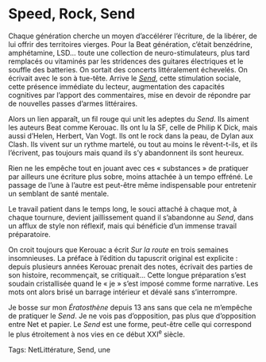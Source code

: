 # Speed, Rock, Send

Chaque génération cherche un moyen d’accélérer l’écriture, de la libérer, de lui offrir des territoires vierges. Pour la Beat génération, c’était benzédrine, amphétamine, LSD… toute une collection de neuro-stimulateurs, plus tard remplacés ou vitaminés par les stridences des guitares électriques et le souffle des batteries. On sortait des concerts littéralement échevelés. On écrivait avec le son à tue-tête. Arrive le [*Send*](http://blog.tcrouzet.com/2013/11/15/la-send-generation/), cette stimulation sociale, cette présence immédiate du lecteur, augmentation des capacités cognitives par l’apport des commentaires, mise en devoir de répondre par de nouvelles passes d’armes littéraires.<span id="more-33699"></span>

Alors un lien apparaît, un fil rouge qui unit les adeptes du *Send*. Ils aiment les auteurs Beat comme Kerouac. Ils ont lu la SF, celle de Philip K Dick, mais aussi d’Helen, Herbert, Van Vogt. Ils ont le rock dans la peau, de Dylan aux Clash. Ils vivent sur un rythme martelé, ou tout au moins le rêvent-t-ils, et ils l’écrivent, pas toujours mais quand ils s’y abandonnent ils sont heureux.

Rien ne les empêche tout en jouant avec ces « substances » de pratiquer par ailleurs une écriture plus sobre, moins attachée à un tempo effréné. Le passage de l’une à l’autre est peut-être même indispensable pour entretenir un semblant de santé mentale.

Le travail patient dans le temps long, le souci attaché à chaque mot, à chaque tournure, devient jaillissement quand il s’abandonne au *Send*, dans un afflux de style non réflexif, mais qui bénéficie d’un immense travail préparatoire.

On croit toujours que Kerouac a écrit *Sur la route* en trois semaines insomnieuses. La préface à l’édition du tapuscrit original est explicite : depuis plusieurs années Kerouac prenait des notes, écrivait des parties de son histoire, recommençait, se critiquait… Cette longue préparation s’est soudain cristallisée quand le « je » s’est imposé comme forme narrative. Les mots ont alors brisé un barrage intérieur et dévalé sans s’interrompre.

Je bosse sur mon *Ératosthène* depuis 13 ans sans que cela ne m’empêche de pratiquer le *Send*. Je ne vois pas d’opposition, pas plus que d’opposition entre Net et papier. Le *Send* est une forme, peut-être celle qui correspond le plus étroitement à nos vies en ce début XXI<sup>e</sup> siècle.

Tags: NetLittérature, Send, une